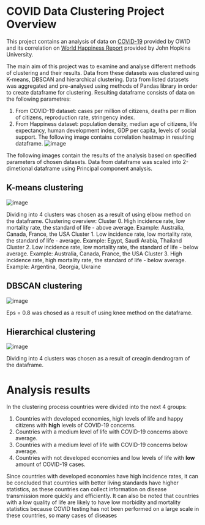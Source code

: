 # COVID Data Clustering Project Overview

This project contains an analysis of data on [COVID-19](https://ourworldindata.org/coronavirus) provided by OWID and its correlation on [World Happiness Report](https://www.kaggle.com/datasets/unsdsn/world-happiness) provided by John Hopkins University.

The main aim of this project was to examine and analyse different methods of clustering and their results. Data from these datasets was clustered using K-means, DBSCAN and hierarchical clustering. Data from listed datasets was aggregated and pre-analysed using methods of Pandas library in order to create dataframe for clustering. Resulting dataframe consists of data on the following parametres: 
  1. From COVID-19 dataset: cases per million of citizens, deaths per million of citizens, reproduction rate, stringency index.
  2. From Happiness dataset: population density, median age of citizens, life expectancy, human development index, GDP per capita, levels of social support.
The following image contains correlation heatmap in resulting dataframe.
![image](https://user-images.githubusercontent.com/73252923/217856660-583d4fea-71f5-45a9-99a0-8f2b06784f6f.png)

The following images contain the results of the analysis based on specified parameters of chosen datasets. Data from dataframe was scaled into 2-dimetional dataframe using Principal component analysis.

## K-means clustering
![image](https://user-images.githubusercontent.com/73252923/217788281-d58f8459-e27a-4565-8471-d5294747ab28.png)

Dividing into 4 clusters was chosen as a result of using elbow method on the dataframe.
Clustering overview:
  Cluster 0. High incidence rate, low mortality rate, the standard of life - above average. Example: Australia, Canada, France, the USA
  Cluster 1. Low incidence rate, low mortality rate, the standard of life - average. Example: Egypt, Saudi Arabia, Thailand
  Cluster 2. Low incidence rate, low mortality rate, the standard of life - below average. Example: Australia, Canada, France, the USA
  Cluster 3. High incidence rate, high mortality rate, the standard of life - below average. Example: Argentina, Georgia, Ukraine

## DBSCAN clustering
![image](https://user-images.githubusercontent.com/73252923/217788445-5386317d-bfeb-4996-9458-2921e946af21.png)

Eps = 0.8 was chosed as a result of using knee method on the dataframe.

## Hierarchical clustering
![image](https://user-images.githubusercontent.com/73252923/217788532-219fb3c4-4735-4a9f-902c-953e073a2eb0.png)

Dividing into 4 clusters was chosen as a result of creagin dendrogram of the dataframe.

# Analysis results
In the clustering process countries were divided into the next 4 groups:
  1. Countries with developed economies, high levels of life and happy citizens with __high__ levels of COVID-19 concerns.
  2. Countries with a medium level of life with COVID-19 concerns above average.
  3. Countries with a medium level of life with COVID-19 concerns below average.
  4. Countries with not developed economies and low levels of life with __low__ amount of COVID-19 cases.

Since countries with developed economies have high incidence rates, it can be concluded that countries with better living standards have higher statistics, as these countries can collect information on disease transmission more quickly and efficiently. It can also be noted that countries with a low quality of life are likely to have low morbidity and mortality statistics because COVID testing has not been performed on a large scale in these countries, so many cases of diseases
